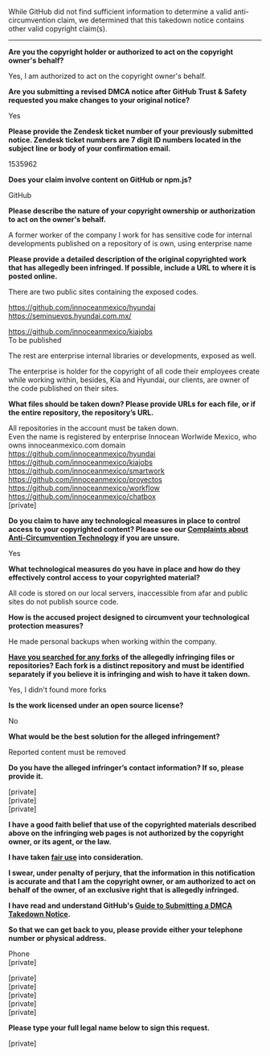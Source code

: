 While GitHub did not find sufficient information to determine a valid anti-circumvention claim, we determined that this takedown notice contains other valid copyright claim(s).

---

**Are you the copyright holder or authorized to act on the copyright owner's behalf?**

Yes, I am authorized to act on the copyright owner's behalf.

**Are you submitting a revised DMCA notice after GitHub Trust & Safety requested you make changes to your original notice?**

Yes

**Please provide the Zendesk ticket number of your previously submitted notice. Zendesk ticket numbers are 7 digit ID numbers located in the subject line or body of your confirmation email.**

1535962

**Does your claim involve content on GitHub or npm.js?**

GitHub

**Please describe the nature of your copyright ownership or authorization to act on the owner's behalf.**

A former worker of the company I work for has sensitive code for internal developments published on a repository of is own, using enterprise name

**Please provide a detailed description of the original copyrighted work that has allegedly been infringed. If possible, include a URL to where it is posted online.**

There are two public sites containing the exposed codes.

https://github.com/innoceanmexico/hyundai  
https://seminuevos.hyundai.com.mx/

https://github.com/innoceanmexico/kiajobs  
To be published

The rest are enterprise internal libraries or developments, exposed as well.

The enterprise is holder for the copyright of all code their employees create while working within, besides, Kia and Hyundai, our clients, are owner of the code published on their sites.

**What files should be taken down? Please provide URLs for each file, or if the entire repository, the repository’s URL.**

All repositories in the account must be taken down.  
Even the name is registered by enterprise Innocean Worlwide Mexico, who owns innoceanmexico.com domain  
https://github.com/innoceanmexico/hyundai  
https://github.com/innoceanmexico/kiajobs  
https://github.com/innoceanmexico/smartwork  
https://github.com/innoceanmexico/proyectos  
https://github.com/innoceanmexico/workflow  
https://github.com/innoceanmexico/chatbox  
[private]

**Do you claim to have any technological measures in place to control access to your copyrighted content? Please see our <a href="https://docs.github.com/articles/guide-to-submitting-a-dmca-takedown-notice#complaints-about-anti-circumvention-technology">Complaints about Anti-Circumvention Technology</a> if you are unsure.**

Yes

**What technological measures do you have in place and how do they effectively control access to your copyrighted material?**

All code is stored on our local servers, inaccessible from afar and public sites do not publish source code.

**How is the accused project designed to circumvent your technological protection measures?**

He made personal backups when working within the company.

**<a href="https://docs.github.com/articles/dmca-takedown-policy#b-what-about-forks-or-whats-a-fork">Have you searched for any forks</a> of the allegedly infringing files or repositories? Each fork is a distinct repository and must be identified separately if you believe it is infringing and wish to have it taken down.**

Yes, I didn't found more forks

**Is the work licensed under an open source license?**

No

**What would be the best solution for the alleged infringement?**

Reported content must be removed

**Do you have the alleged infringer’s contact information? If so, please provide it.**

[private]  
[private]  
[private]

**I have a good faith belief that use of the copyrighted materials described above on the infringing web pages is not authorized by the copyright owner, or its agent, or the law.**

**I have taken <a href="https://www.lumendatabase.org/topics/22">fair use</a> into consideration.**

**I swear, under penalty of perjury, that the information in this notification is accurate and that I am the copyright owner, or am authorized to act on behalf of the owner, of an exclusive right that is allegedly infringed.**

**I have read and understand GitHub's <a href="https://docs.github.com/articles/guide-to-submitting-a-dmca-takedown-notice/">Guide to Submitting a DMCA Takedown Notice</a>.**

**So that we can get back to you, please provide either your telephone number or physical address.**

Phone  
[private]  

[private]  
[private]  
[private]  
[private]  
[private]

**Please type your full legal name below to sign this request.**

[private]
